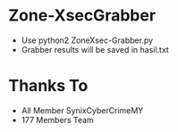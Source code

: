 # Zone-XsecGrabber
- Use python2 ZoneXsec-Grabber.py
- Grabber results will be saved in hasil.txt

# Thanks To
- All Member SynixCyberCrimeMY
- 177 Members Team
